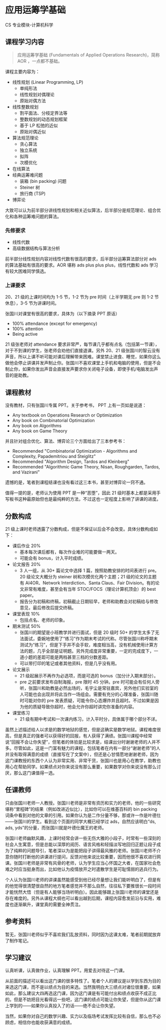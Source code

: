 # 应用运筹学基础
<div class="badges">
<span class="badge cs-badge">CS 专业模块-计算机科学</span>
</div>

## 课程学习内容

> 应用运筹学基础 (Fundamentals of Applied Operations Research)，简称 AOR ，一点都不基础。

课程主要内容为：

* 线性规划 (Linear Programming, LP)
    - 单纯形法
    - 线性规划对偶理论
    - 原始对偶方法
* 线性整数规划
    - 割平面法、分枝定界法等
    - 整数规划的动态规划框架
    - 基于 LP 松弛的近似
    - 原始对偶近似
* 算法规范理论
    - 贪心算法
    - 独立系统
    - 拟阵
    - 次模优化
* 在线算法
* 经典运筹难问题
    - 装箱 (bin packing) 问题
    - Steiner 树
    - 旅行商 (TSP)
* 博弈论

大致可以认为前半部分讲线性规划和相关近似算法，后半部分是规范理论、组合优化和各种运筹难问题的算法。

### 先修要求

- 线性代数
- 高级数据结构与算法分析

前半部分线性规划内容对线性代数有很高的要求，后半部分运筹算法部分对 ads 的算法基础有很高的要求。AOR 堪称 ads plus plus plus，线性代数和 ads 学习有较大困难同学慎选。

### 上课要求

20、21 级的上课时间均为 1-5 节，1-2 节为 pre 时间（上半学期无 pre 则 1-2 节休息），3-5 节为讲课时间。

张国川对课堂有很高的要求，具体为（以下摘录 PPT 原话）

* 100% attendance (except for emergency)
* 100% attention
* Being active

21 级张老师对 attendance 要求非常严，每节课几乎都有点名（包括第一节课），对于不到课的学生，张老师会劝他们直接退课。另外 20、21 级张国川的智云没有声音，所以上课不听可能对课后理解带来困难。课堂禁止进食、睡觉，如果你这么做他会停止讲课并发声制止你。张国川不喜欢课堂上手机和电脑的使用，但是不会制止你，如果你发出声音会直接发声要求你关闭电子设备，即使手机/电脑发出声音的是助教。

## 课程教材

没有教材，只有张国川专属 PPT。关于参考书， PPT 上有一页如是说道：

* Any textbook on Operations Research or Optimization
* Any book on Combinatorial Optimization
* Any book on Algorithms
* Any book on Game Theory

并且针对组合优化、算法、博弈论三个方面给出了三本参考书：

* Recommended "Combinatorial Optimization - Algorithms and Complexity, Papademitriou and Steiglitz"
* Recommended "Algorithm Design, Tardos and Kleinberg"
* Recommended "Algorithmic Game Theory, Nisan, Roughgarden, Tardos, and Vazirani"

遗憾的是，笔者到课程结课也没有看过这三本书，甚至对博弈论一窍不通。

值得一提的是，老师认为使用 PPT 是一种“恶堕”，因此 21 级时基本上都是采用手写板书这种最原始但也是最纯粹的方法，不过这也一定程度上影响了讲课的进度。

## 分数构成

21 级上课时老师透露了分数构成，但是不保证以后会不会改变。具体分数构成如下：

* 课后作业 20%
    * 基本每次课后都有，每次作业难的可能要做一两天。
    * 可能会有 bonus，计入平时成绩。
* 论文报告 20%
    * 3 人一组，从 30+ 篇论文中选择 1 篇，按照助教安排的时间表进行 pre。20 级论文大概分为 steiner 树和次模优化两个主题；21 级的论文的主题有 AI4OR、Network Interdiction、Santa Claus、Fair Division。有的论文非常有难度，甚至会有当年 STOC/FOCS（理论计算机顶会）的 best paper。
    * 报告分为初稿和终稿，初稿截止日期较早，老师和助教会对初稿给与修改意见，最后修改后提交终稿。
* 课堂表现 10%
    * 包括点名、老师的印象。
* 期末测试 50%
    * 张国川的期望是小班教学并进行面试，但是 20 级时 50+ 的学生太多了无法面试，委婉地使用了“练习”作为期末考试的代称。尽管张国川称呼期末测试为“练习”，但是下手并不会手软，难度相当高，没有机械使用计算方法的题，几乎全部是证明题。另外完成度非常重要，一定的完成度下，一道小题的差距可能是两档甚至三档的分数差距。
    * 可以带打印的笔记或者其他资料，但是几乎没有用。
* 论文展示
    * 21 级起展示不再作为必选项，而是可选的 bonus（加分计入期末部分）。
    * pre 之前要求发布自制海报，pre 限时 45 分钟。pre 时可能会有任何人旁听，张国川和助教是必然出场的，毛宇尘是常驻嘉宾，另外他们实验室的人可能也会出现并将此当作一场组会。需要有充分的心理准备，张国川随时可能对你的 pre 发表质疑，可能令你心态爆炸并且超时。不过如果是因为他的质疑导致你超时，他会允许你超时讲完你准备的内容。
* 课堂练习
    * 21 级有期中考试和一次课内练习，计入平时分，具体属于哪个部分不详。

虽然上述描述给人以求是的数学地狱的感觉，但是这确实是数学地狱。课程难度很高，但是真正的强者可以获得好的回报，有人获得了满绩。张国川课程中经常说“回报不会让你失望”，但笔者的体验是比较求是，结课出分时谢谢老师的人并不多。尽管如此，这是一门富有魅力的课程，包括笔者在内有一部分“谢谢老师”的人并没有取得满意的成绩（直接写在了文案中），但还是心甘情愿地谢谢老师，因为这门课教授的东西个人认为非常实用、非常干货，张国川也是用心在教学，助教也用心在帮助同学。如果绩点对你来说没有那么重要，如果数学对你来说没有那么讨厌，那么这门课值得一选。

## 任课教师

只由张国川老师一人教授。张国川老师是非常有资历和实力的老师，他的一些研究堪称“里程碑”的结果（例如改进近似比），比如你可以在维基百科的 bin packing 词条中看到对他的文章的引用。如果你认为是二作分量不够，那或许一作是叶德仕——张国川的学生。看到这个页面的同学大概已经学过 ads，自然应该明白“ds, ads, yds”的分量，而张国川就是叶德仕魔王的老师。

张国川老师幽默风趣，上课时经常会讲一些无伤大雅的小段子，时常有一些深刻的社会人生寓意，但是总能以深厚的阅历、语言风格和轻描淡写地回归正题让段子成为了纯粹的问题导引，笔者深以为是能把段子讲得最风雅的老师。张国川老师不介意你随时打断他的讲课进行提问，反馈对他来说比较重要，因而他很不喜欢进行网课。张国川老师是非常有风骨的老师，认为学生应当心怀国之大者，在国家社会危难之时应当挺身而出，比如他认为疫情放开之时遣散学生是可耻懦弱的逃兵行为。

个人认为张国川老师的讲课虽然能感受到他已经尽量想让我们能听明白了，但是有的他觉得很清楚很自然的地方笔者感觉并不那么自然，往往私下要推很长一段时间才能恍然大悟（但是有人能够当场听明白）。因此能够跟上张国川老师的课堂还是存在难度的。另外从课程大纲也可以看出越到后期，课程内容愈发前沿与实用，难度也逐渐飙升，课堂真的需要全神贯注。

## 参考资料

暂无，张国川老师似乎不喜欢我们乱放资料，同时因为这课太难，笔者前期就放弃了制作笔记。

## 学习建议
认真听课，认真做作业，认真理解 PPT。用爱去对待这一门课。

从前面的描述可以看出这门课的很多特性了。笔者个人的建议是以学到东西为目的来选这门课，而不是以绩点为目的来选。当然我明白大三绩点对诸位很重要，如果如此，那么建议大四再选这门课，因为这门课是有可能付出和绩点收获不成正比的。但是不妨把目光看得远一些吧，这门课的绩点可能让你失望，但是你从这门课上学到的——如果你认真投入了的话——绝不会让你失望。

当然，如果你对自己的数学兴趣、实力以及临场考试发挥比较有自信，那么也不必顾虑，相信你也能收获满意的成绩。
